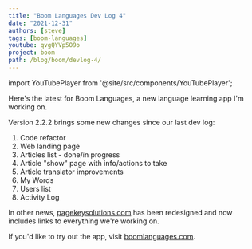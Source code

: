 ```yaml
---
title: "Boom Languages Dev Log 4"
date: "2021-12-31"
authors: [steve]
tags: [boom-languages]
youtube: qvgQYVp5O9o
project: boom
path: /blog/boom/devlog-4/
---
```


import YouTubePlayer from '@site/src/components/YouTubePlayer';

<YouTubePlayer youtubeLink={frontmatter.youtube} />

Here's the latest for Boom Languages, a new language learning app I'm working on.

<!--truncate-->

Version 2.2.2 brings some new changes since our last dev log:
1. Code refactor
2. Web landing page
3. Articles list - done/in progress
4. Article "show" page with info/actions to take
5. Article translator improvements
6. My Words
7. Users list
8. Activity Log

In other news, [pagekeysolutions.com](https://pagekeysolutions.com) has been redesigned and now includes links to everything we're working on.

If you'd like to try out the app, visit [boomlanguages.com](https://boomlanguages.com).